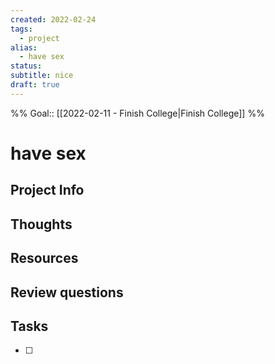 ```yaml
---
created: 2022-02-24
tags: 
  - project
alias:
  - have sex
status: 
subtitle: nice
draft: true
---
```

%%
Goal:: [[2022-02-11 - Finish College|Finish College]]
%%

# have sex

## Project Info

## Thoughts 

## Resources

## Review questions

## Tasks
- [ ] 